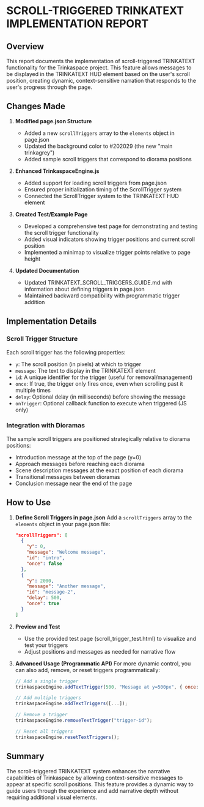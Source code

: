 # SCROLL-TRIGGERED TRINKATEXT IMPLEMENTATION REPORT

## Overview

This report documents the implementation of scroll-triggered TRINKATEXT functionality for the Trinkaspace project. This feature allows messages to be displayed in the TRINKATEXT HUD element based on the user's scroll position, creating dynamic, context-sensitive narration that responds to the user's progress through the page.

## Changes Made

1. **Modified page.json Structure**
   - Added a new `scrollTriggers` array to the `elements` object in page.json
   - Updated the background color to #202029 (the new "main trinkagrey")
   - Added sample scroll triggers that correspond to diorama positions

2. **Enhanced TrinkaspaceEngine.js**
   - Added support for loading scroll triggers from page.json
   - Ensured proper initialization timing of the ScrollTrigger system
   - Connected the ScrollTrigger system to the TRINKATEXT HUD element

3. **Created Test/Example Page**
   - Developed a comprehensive test page for demonstrating and testing the scroll trigger functionality
   - Added visual indicators showing trigger positions and current scroll position
   - Implemented a minimap to visualize trigger points relative to page height

4. **Updated Documentation**
   - Updated TRINKATEXT_SCROLL_TRIGGERS_GUIDE.md with information about defining triggers in page.json
   - Maintained backward compatibility with programmatic trigger addition

## Implementation Details

### Scroll Trigger Structure

Each scroll trigger has the following properties:

- `y`: The scroll position (in pixels) at which to trigger
- `message`: The text to display in the TRINKATEXT element
- `id`: A unique identifier for the trigger (useful for removal/management)
- `once`: If true, the trigger only fires once, even when scrolling past it multiple times
- `delay`: Optional delay (in milliseconds) before showing the message
- `onTrigger`: Optional callback function to execute when triggered (JS only)

### Integration with Dioramas

The sample scroll triggers are positioned strategically relative to diorama positions:
- Introduction message at the top of the page (y=0)
- Approach messages before reaching each diorama
- Scene description messages at the exact position of each diorama
- Transitional messages between dioramas
- Conclusion message near the end of the page

## How to Use

1. **Define Scroll Triggers in page.json**
   Add a `scrollTriggers` array to the `elements` object in your page.json file:
   ```json
   "scrollTriggers": [
     {
       "y": 0,
       "message": "Welcome message",
       "id": "intro",
       "once": false
     },
     {
       "y": 2000,
       "message": "Another message",
       "id": "message-2",
       "delay": 500,
       "once": true
     }
   ]
   ```

2. **Preview and Test**
   - Use the provided test page (scroll_trigger_test.html) to visualize and test your triggers
   - Adjust positions and messages as needed for narrative flow

3. **Advanced Usage (Programmatic API)**
   For more dynamic control, you can also add, remove, or reset triggers programmatically:
   ```javascript
   // Add a single trigger
   trinkaspaceEngine.addTextTrigger(500, "Message at y=500px", { once: true });
   
   // Add multiple triggers
   trinkaspaceEngine.addTextTriggers([...]);
   
   // Remove a trigger
   trinkaspaceEngine.removeTextTrigger("trigger-id");
   
   // Reset all triggers
   trinkaspaceEngine.resetTextTriggers();
   ```

## Summary

The scroll-triggered TRINKATEXT system enhances the narrative capabilities of Trinkaspace by allowing context-sensitive messages to appear at specific scroll positions. This feature provides a dynamic way to guide users through the experience and add narrative depth without requiring additional visual elements.
